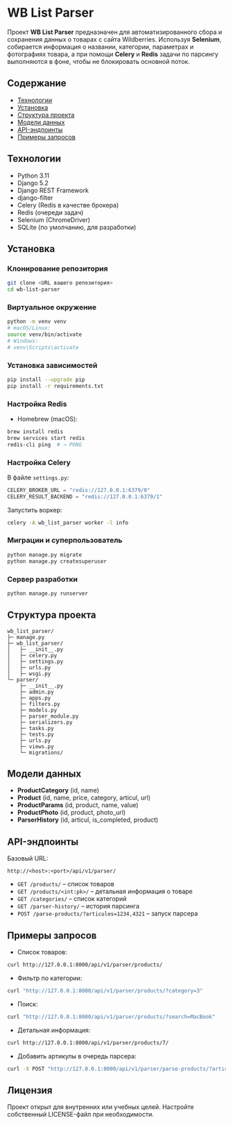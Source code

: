 # WB List Parser

Проект **WB List Parser** предназначен для автоматизированного сбора и сохранения данных о товарах с сайта Wildberries. Используя **Selenium**, собирается информация о названии, категории, параметрах и фотографиях товара, а при помощи **Celery** и **Redis** задачи по парсингу выполняются в фоне, чтобы не блокировать основной поток.

## Содержание

* [Технологии](#технологии)
* [Установка](#установка)
* [Структура проекта](#структура-проекта)
* [Модели данных](#модели-данных)
* [API-эндпоинты](#api-эндпоинты)
* [Примеры запросов](#примеры-запросов)

## Технологии

* Python 3.11
* Django 5.2
* Django REST Framework
* django-filter
* Celery (Redis в качестве брокера)
* Redis (очереди задач)
* Selenium (ChromeDriver)
* SQLite (по умолчанию, для разработки)

## Установка

### Клонирование репозитория

```bash
git clone <URL вашего репозитория>
cd wb-list-parser
```

### Виртуальное окружение

```bash
python -m venv venv
# macOS/Linux:
source venv/bin/activate
# Windows:
# venv\Scripts\activate
```

### Установка зависимостей

```bash
pip install --upgrade pip
pip install -r requirements.txt
```

### Настройка Redis

* Homebrew (macOS):

```bash
brew install redis
brew services start redis
redis-cli ping  # → PONG
```

### Настройка Celery

В файле `settings.py`:

```python
CELERY_BROKER_URL = "redis://127.0.0.1:6379/0"
CELERY_RESULT_BACKEND = "redis://127.0.0.1:6379/1"
```

Запустить воркер:

```bash
celery -A wb_list_parser worker -l info
```

### Миграции и суперпользователь

```bash
python manage.py migrate
python manage.py createsuperuser
```

### Сервер разработки

```bash
python manage.py runserver
```

## Структура проекта

```
wb_list_parser/
├─ manage.py
├─ wb_list_parser/
│   ├─ __init__.py
│   ├─ celery.py
│   ├─ settings.py
│   ├─ urls.py
│   ├─ wsgi.py
└─ parser/
    ├─ __init__.py
    ├─ admin.py
    ├─ apps.py
    ├─ filters.py
    ├─ models.py
    ├─ parser_module.py
    ├─ serializers.py
    ├─ tasks.py
    ├─ tests.py
    ├─ urls.py
    ├─ views.py
    └─ migrations/
```

## Модели данных

* **ProductCategory** (id, name)
* **Product** (id, name, price, category, articul, url)
* **ProductParams** (id, product, name, value)
* **ProductPhoto** (id, product, photo\_url)
* **ParserHistory** (id, articul, is\_completed, product)

## API-эндпоинты

Базовый URL:

```
http://<host>:<port>/api/v1/parser/
```

* `GET /products/` – список товаров
* `GET /products/<int:pk>/` – детальная информация о товаре
* `GET /categories/` – список категорий
* `GET /parser-history/` – история парсинга
* `POST /parse-products/?articules=1234,4321` – запуск парсера

## Примеры запросов

* Список товаров:

```bash
curl http://127.0.0.1:8000/api/v1/parser/products/
```

* Фильтр по категории:

```bash
curl "http://127.0.0.1:8000/api/v1/parser/products/?category=3"
```

* Поиск:

```bash
curl "http://127.0.0.1:8000/api/v1/parser/products/?search=MacBook"
```

* Детальная информация:

```bash
curl http://127.0.0.1:8000/api/v1/parser/products/7/
```

* Добавить артикулы в очередь парсера:

```bash
curl -X POST "http://127.0.0.1:8000/api/v1/parser/parse-products/?articules=258235213,7250481"
```

## Лицензия

Проект открыт для внутренних или учебных целей. Настройте собственный LICENSE-файл при необходимости.
